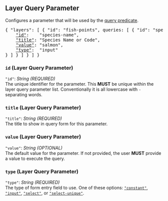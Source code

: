## Layer Query Parameter

Configures a parameter that will be used by the [query predicate](#layer-query-predicate).

<pre>
{ "layers": [ { "id": "fish-points", queries: [ { "id": "species", parameters: [ {
    <a href="#id-layer-query-parameter"         >"id"</a>:    "species-name",
    <a href="#title-layer-query-parameter"      >"title"</a>: "Species Name or Code",
    <a href="#value-layer-query-parameter"      >"value"</a>: "salmon",
    <a href="#type-layer-query-parameter"       >"type"</a>:  "input"
} ] } ] } ] }
</pre>

### `id` (Layer Query Parameter)
`"id"`: *String* *(REQUIRED)*  
The unique identifier for the parameter.
This **MUST** be unique within the layer query parameter list.
Conventionally it is all lowercase with `-` separating words.

### `title` (Layer Query Parameter)
`"title"`: *String* *(REQUIRED)*  
The title to show in query form for this parameter.

### `value` (Layer Query Parameter)
`"value"`: *String* *(OPTIONAL)*  
The default value for the parameter.
If not provided, the user **MUST** provide a value to execute the query.

### `type` (Layer Query Parameter)
`"type"`: *String* *(REQUIRED)*  
The type of form entry field to use.
One of these options:
[`"constant"`](#constant-layer-query-parameter),
[`"input"`](#input-layer-query-parameter),
[`"select"`](#select-layer-query-parameter),
or
[`"select-unique"`](#select-unique-layer-query-parameter).

